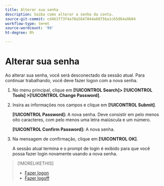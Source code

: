 ```yaml
---
title: Alterar sua senha
description: Saiba como alterar a senha da conta.
source-git-commit: cd461f73f4a70a5647844a6075ba1c65d64a9b04
workflow-type: tm+mt
source-wordcount: '99'
ht-degree: 0%

---
```


# Alterar sua senha

Ao alterar sua senha, você será desconectado da sessão atual. Para continuar trabalhando, você deve fazer logon com a nova senha.

1. No menu principal, clique em **[!UICONTROL Search]> [!UICONTROL Tools] >[!UICONTROL Change Password]**.

1. Insira as informações nos campos e clique em **[!UICONTROL Submit]**.

   **[!UICONTROL Password]:** A nova senha. Deve consistir em pelo menos oito caracteres, com pelo menos uma letra maiúscula e um número.

   **[!UICONTROL Confirm Password]:** A nova senha.

1. Na mensagem de confirmação, clique em **[!UICONTROL OK]**.

   A sessão atual termina e o prompt de login é exibido para que você possa fazer login novamente usando a nova senha.

>[!MORELIKETHIS]
>
>* [Fazer logon](/help/search-social-commerce/getting-started/log-in.md)
>* [Fazer logoff](/help/search-social-commerce/getting-started/log-out.md)

